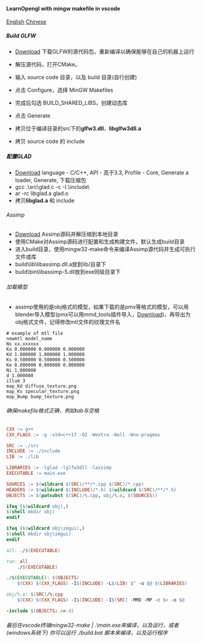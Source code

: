 #### LearnOpengl with mingw makefile in vscode

[English](README.md) [Chinese](README_zh.md)

##### Build GLFW

- [Download](https://github.com/glfw/glfw/releases) 下载GLFW的源代码包，重新编译以确保能够在自己的机器上运行

- 解压源代码，打开CMake。
- 输入 source code 目录，以及 build 目录(自行创建)
- 点击 Configure，选择 MinGW Makefiles

- 完成后勾选 BUILD_SHARED_LIBS，创建动态库
- 点击 Generate

- 拷贝位于编译目录的src下的**glfw3.dll**、**libglfw3dll.a**
- 拷贝 source code 的 include

##### 配置GLAD

- [Download](https://glad.dav1d.de/) language - C/C++, API - 高于3.3, Profile - Core, Generate a loader, Generate, 下载压缩包
- gcc .\src\glad.c -c -I.\include\
- ar -rc libglad.a glad.o
- 拷贝**libglad.a** 和 include

###### Assimp

- [Download](https://github.com/assimp/assimp) Assimp源码并解压缩到本地目录
- 使用CMake对Assimp源码进行配置和生成构建文件，默认生成build目录
- 进入build目录，使用mingw32-make命令来编译Assimp源代码并生成可执行文件或库
- build\lib\libassimp.dll.a放到lib/目录下
- build\bin\libassimp-5.dll放到exe同级目录下

###### 加载模型

- assimp使用的是obj格式的模型，如果下载的是pmx等格式的模型，可以用blender导入模型(pmx可以用mmd_tools插件导入，[Download](https://github.com/powroupi/blender_mmd_tools))，再导出为obj格式文件，记得修改mtl文件的纹理文件名

```
# example of mtl file
newmtl model_name
Ns xx.xxxxxx
Ka 0.000000 0.000000 0.000000
Kd 1.000000 1.000000 1.000000
Ks 0.500000 0.500000 0.500000
Ke 0.000000 0.000000 0.000000
Ni 1.000000
d 1.000000
illum 3
map_Kd diffuse_texture.png
map_Ks specular_texture.png
map_Bump bump_texture.png
```

###### 确保makefile格式正确，例如tab与空格

```makefile
CXX := g++
CXX_FLAGS := -g -std=c++17 -O2 -Wextra -Wall -Wno-pragmas

SRC := ./src
INCLUDE := ./include
LIB := ./lib

LIBRARIES := -lglad -lglfw3dll -lassimp
EXECUTABLE := main.exe

SOURCES := $(wildcard $(SRC)/**/*.cpp $(SRC)/*.cpp)
HEADERS := $(wildcard $(INCLUDE)/*.h) $(wildcard $(SRC)/**/*.h)
OBJECTS := $(patsubst $(SRC)/%.cpp, obj/%.o, $(SOURCES))

ifeq ($(wildcard obj),)
$(shell mkdir obj)
endif

ifeq ($(wildcard obj\imgui),)
$(shell mkdir obj\imgui)
endif

all: ./$(EXECUTABLE)

run: all
	./$(EXECUTABLE)

./$(EXECUTABLE): $(OBJECTS)
	$(CXX) $(CXX_FLAGS) -I$(INCLUDE) -L$(LIB) $^ -o $@ $(LIBRARIES)

obj/%.o: $(SRC)/%.cpp
	$(CXX) $(CXX_FLAGS) -I$(INCLUDE) -I$(SRC) -MMD -MP -c $< -o $@

-include $(OBJECTS:.o=.d)
```

###### 最后在vscode终端mingw32-make | .\main.exe来编译，以及运行，或者(windows系统下) 你可以运行 ./build.bat 脚本来编译，以及运行程序